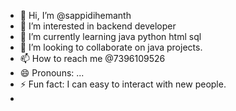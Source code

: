 - 👋 Hi, I’m @sappidihemanth
- 👀 I’m interested in backend developer 
- 🌱 I’m currently learning java python html sql
- 💞️ I’m looking to collaborate on java projects.
- 📫 How to reach me @7396109526
- 😄 Pronouns: ...
- ⚡ Fun fact: I can easy to interact with new people.
- 

<!---
sappidihemanth/sappidihemanth is a ✨ special ✨ repository because its `README.md` (this file) appears on your GitHub profile.
You can click the Preview link to take a look at your changes.
--->
